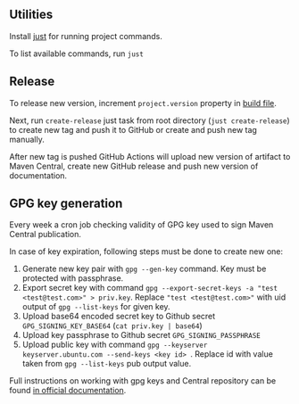 ## Utilities
Install [just](https://github.com/casey/just) for running project commands.

To list available commands, run `just`

## Release
To release new version, increment `project.version` property in [build file](../code/build.gradle.kts).

Next, run `create-release` just task from root directory (`just create-release`) to create new tag and push it to GitHub or create and push new tag manually. 

After new tag is pushed GitHub Actions will upload new version of artifact to Maven Central,
create new GitHub release and push new version of documentation.

## GPG key generation
Every week a cron job checking validity of GPG key used to sign Maven Central publication.

In case of key expiration, following steps must be done to create new one:

1. Generate new key pair with `gpg --gen-key` command. Key must be protected with passphrase.
2. Export secret key with command `gpg --export-secret-keys -a "test <test@test.com>" > priv.key`.
   Replace `"test <test@test.com>"` with uid output of `gpg --list-keys` for given key. 
3. Upload base64 encoded secret key to Github secret `GPG_SIGNING_KEY_BASE64` (`cat priv.key | base64`)
4. Upload key passphrase to Github secret `GPG_SIGNING_PASSPHRASE`
5. Upload public key with command `gpg --keyserver keyserver.ubuntu.com --send-keys <key id>
   `. Replace id with value taken from `gpg --list-keys` pub output value.

Full instructions on working with gpg keys and Central repository can be found [in official documentation](https://central.sonatype.org/publish/requirements/gpg/).
